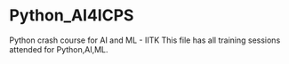 # Python_AI4ICPS
Python crash course for AI and ML - IITK
This file has all training sessions attended for Python,AI,ML.
